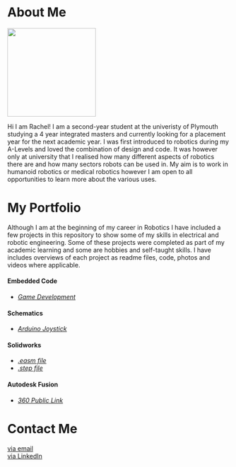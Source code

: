 # About Me

<img src="https://avatars.githubusercontent.com/u/74239304?s=460&u=567d099dca84ff35d56d2610422d12956dcb06e4&v=4" width="200">

Hi I am Rachel! I am a second-year student at the univeristy of Plymouth studying a 4 year integrated masters and currently looking for a placement year for the next academic year. I was first introduced to robotics during my A-Levels and loved the combination of design and code. It was however only at university that I realised how many different aspects of robotics there are and how many sectors robots can be used in. My aim is to work in humanoid robotics or medical robotics however I am open to all opportunities to learn more about the various uses.

# My Portfolio

Although I am at the beginning of my career in Robotics I have included a few projects in this repository to show some of my skills in electrical and robotic engineering. 
Some of these projects were completed as part of my academic learning and some are hobbies and self-taught skills. I have includes overviews of each project as readme files, code, photos and videos where applicable.

####  Embedded Code
  - [*Game Development*](https://github.com/chellij/RIJ-Portfolio/blob/master/1.%20Embedded%20Systems%20-%20Game%20Dev/source/main.c)

#### Schematics
  - [*Arduino Joystick*](https://github.com/chellij/RIJ-Portfolio/blob/master/2.%20Arduino%20Joystick%20Programming/Schematic.png) 

#### Solidworks
  - *[.easm file](https://github.com/chellij/RIJ-Portfolio/blob/master/3.%20Buggy%20Project/Chassis%20Assembly2.EASM)*
  - *[.step file](https://github.com/chellij/RIJ-Portfolio/blob/master/3.%20Buggy%20Project/Chassis%20Assembly2.STEP)*

#### Autodesk Fusion
  - *[360 Public Link](https://students5859.autodesk360.com/g/shares/SH56a43QTfd62c1cd968c333b426d042c16f)*

# Contact Me

[via email](mailto:rachel.ireland-jones@students.plymouth.ac.uk)<br>
[via LinkedIn](https://www.linkedin.com/in/rachel-ireland-jones/)
